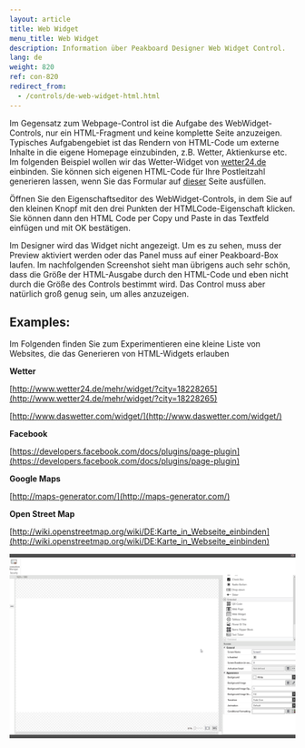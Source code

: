 ```yaml
---
layout: article
title: Web Widget
menu_title: Web Widget
description: Information über Peakboard Designer Web Widget Control.
lang: de
weight: 820
ref: con-820
redirect_from:
  - /controls/de-web-widget-html.html
---
```


Im Gegensatz zum Webpage-Control ist die Aufgabe des WebWidget-Controls, nur ein HTML-Fragment und keine komplette Seite anzuzeigen. Typisches Aufgabengebiet ist das Rendern von HTML-Code um externe Inhalte in die eigene Homepage einzubinden, z.B. Wetter, Aktienkurse etc. Im folgenden Beispiel wollen wir das Wetter-Widget von [wetter24.de](http://www.wetter24.de) einbinden. Sie können sich eigenen HTML-Code für Ihre Postleitzahl generieren lassen, wenn Sie das Formular auf [dieser](http://www.wetter24.de/mehr/widget/) Seite ausfüllen.

Öffnen Sie den Eigenschaftseditor des WebWidget-Controls, in dem Sie auf den kleinen Knopf mit den drei Punkten der HTMLCode-Eigenschaft klicken. Sie können dann den HTML Code per Copy und Paste in das Textfeld einfügen und mit OK bestätigen.

Im Designer wird das Widget nicht angezeigt. Um es zu sehen, muss der Preview aktiviert werden oder das Panel muss auf einer Peakboard-Box laufen. Im nachfolgenden Screenshot sieht man übrigens auch sehr schön, dass die Größe der HTML-Ausgabe durch den HTML-Code und eben nicht durch die Größe des Controls bestimmt wird. Das Control muss aber natürlich groß genug sein, um alles anzuzeigen.



## Examples:

Im Folgenden finden Sie zum Experimentieren eine kleine Liste von Websites, die das Generieren von HTML-Widgets erlauben

**Wetter**

[http://www.wetter24.de/mehr/widget/?city=18228265](http://www.wetter24.de/mehr/widget/?city=18228265)

[http://www.daswetter.com/widget/](http://www.daswetter.com/widget/)

**Facebook**

[https://developers.facebook.com/docs/plugins/page-plugin](https://developers.facebook.com/docs/plugins/page-plugin)

**Google Maps**

[http://maps-generator.com/](http://maps-generator.com/)

**Open Street Map**

[http://wiki.openstreetmap.org/wiki/DE:Karte_in_Webseite_einbinden](http://wiki.openstreetmap.org/wiki/DE:Karte_in_Webseite_einbinden)

![image_1](/assets/images/Controls/Web-Widget/webwidget01.gif)